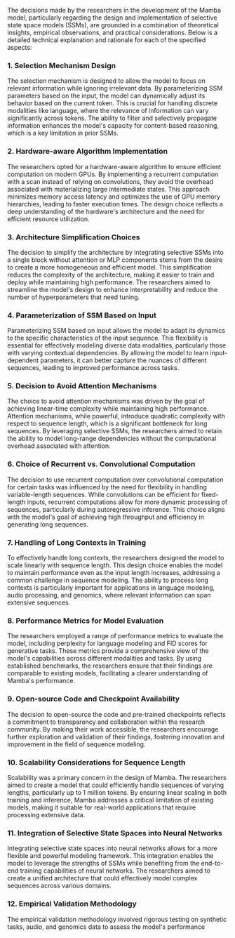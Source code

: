 The decisions made by the researchers in the development of the Mamba model, particularly regarding the design and implementation of selective state space models (SSMs), are grounded in a combination of theoretical insights, empirical observations, and practical considerations. Below is a detailed technical explanation and rationale for each of the specified aspects:

### 1. Selection Mechanism Design
The selection mechanism is designed to allow the model to focus on relevant information while ignoring irrelevant data. By parameterizing SSM parameters based on the input, the model can dynamically adjust its behavior based on the current token. This is crucial for handling discrete modalities like language, where the relevance of information can vary significantly across tokens. The ability to filter and selectively propagate information enhances the model's capacity for content-based reasoning, which is a key limitation in prior SSMs.

### 2. Hardware-aware Algorithm Implementation
The researchers opted for a hardware-aware algorithm to ensure efficient computation on modern GPUs. By implementing a recurrent computation with a scan instead of relying on convolutions, they avoid the overhead associated with materializing large intermediate states. This approach minimizes memory access latency and optimizes the use of GPU memory hierarchies, leading to faster execution times. The design choice reflects a deep understanding of the hardware's architecture and the need for efficient resource utilization.

### 3. Architecture Simplification Choices
The decision to simplify the architecture by integrating selective SSMs into a single block without attention or MLP components stems from the desire to create a more homogeneous and efficient model. This simplification reduces the complexity of the architecture, making it easier to train and deploy while maintaining high performance. The researchers aimed to streamline the model's design to enhance interpretability and reduce the number of hyperparameters that need tuning.

### 4. Parameterization of SSM Based on Input
Parameterizing SSM based on input allows the model to adapt its dynamics to the specific characteristics of the input sequence. This flexibility is essential for effectively modeling diverse data modalities, particularly those with varying contextual dependencies. By allowing the model to learn input-dependent parameters, it can better capture the nuances of different sequences, leading to improved performance across tasks.

### 5. Decision to Avoid Attention Mechanisms
The choice to avoid attention mechanisms was driven by the goal of achieving linear-time complexity while maintaining high performance. Attention mechanisms, while powerful, introduce quadratic complexity with respect to sequence length, which is a significant bottleneck for long sequences. By leveraging selective SSMs, the researchers aimed to retain the ability to model long-range dependencies without the computational overhead associated with attention.

### 6. Choice of Recurrent vs. Convolutional Computation
The decision to use recurrent computation over convolutional computation for certain tasks was influenced by the need for flexibility in handling variable-length sequences. While convolutions can be efficient for fixed-length inputs, recurrent computations allow for more dynamic processing of sequences, particularly during autoregressive inference. This choice aligns with the model's goal of achieving high throughput and efficiency in generating long sequences.

### 7. Handling of Long Contexts in Training
To effectively handle long contexts, the researchers designed the model to scale linearly with sequence length. This design choice enables the model to maintain performance even as the input length increases, addressing a common challenge in sequence modeling. The ability to process long contexts is particularly important for applications in language modeling, audio processing, and genomics, where relevant information can span extensive sequences.

### 8. Performance Metrics for Model Evaluation
The researchers employed a range of performance metrics to evaluate the model, including perplexity for language modeling and FID scores for generative tasks. These metrics provide a comprehensive view of the model's capabilities across different modalities and tasks. By using established benchmarks, the researchers ensure that their findings are comparable to existing models, facilitating a clearer understanding of Mamba's performance.

### 9. Open-source Code and Checkpoint Availability
The decision to open-source the code and pre-trained checkpoints reflects a commitment to transparency and collaboration within the research community. By making their work accessible, the researchers encourage further exploration and validation of their findings, fostering innovation and improvement in the field of sequence modeling.

### 10. Scalability Considerations for Sequence Length
Scalability was a primary concern in the design of Mamba. The researchers aimed to create a model that could efficiently handle sequences of varying lengths, particularly up to 1 million tokens. By ensuring linear scaling in both training and inference, Mamba addresses a critical limitation of existing models, making it suitable for real-world applications that require processing extensive data.

### 11. Integration of Selective State Spaces into Neural Networks
Integrating selective state spaces into neural networks allows for a more flexible and powerful modeling framework. This integration enables the model to leverage the strengths of SSMs while benefiting from the end-to-end training capabilities of neural networks. The researchers aimed to create a unified architecture that could effectively model complex sequences across various domains.

### 12. Empirical Validation Methodology
The empirical validation methodology involved rigorous testing on synthetic tasks, audio, and genomics data to assess the model's performance